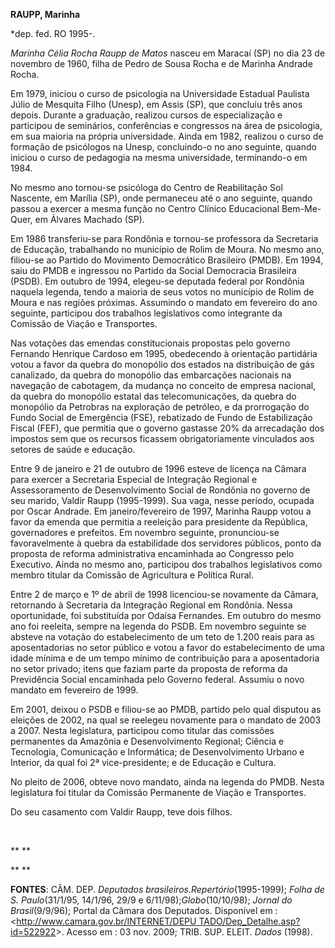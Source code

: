 **RAUPP, Marinha**

\*dep. fed. RO 1995-.

*Marinha Célia Rocha Raupp de Matos* nasceu em Maracaí (SP) no dia 23 de
novembro de 1960, filha de Pedro de Sousa Rocha e de Marinha Andrade
Rocha.

Em 1979, iniciou o curso de psicologia na Universidade Estadual Paulista
Júlio de Mesquita Filho (Unesp), em Assis (SP), que concluiu três anos
depois. Durante a graduação, realizou cursos de especialização e
participou de seminários, conferências e congressos na área de
psicologia, em sua maioria na própria universidade. Ainda em 1982,
realizou o curso de formação de psicólogos na Unesp, concluindo-o no ano
seguinte, quando iniciou o curso de pedagogia na mesma universidade,
terminando-o em 1984.

No mesmo ano tornou-se psicóloga do Centro de Reabilitação Sol Nascente,
em Marília (SP), onde permaneceu até o ano seguinte, quando passou a
exercer a mesma função no Centro Clínico Educacional Bem-Me-Quer, em
Álvares Machado (SP).

Em 1986 transferiu-se para Rondônia e tornou-se professora da Secretaria
de Educação, trabalhando no município de Rolim de Moura. No mesmo ano,
filiou-se ao Partido do Movimento Democrático Brasileiro (PMDB). Em
1994, saiu do PMDB e ingressou no Partido da Social Democracia
Brasileira (PSDB). Em outubro de 1994, elegeu-se deputada federal por
Rondônia naquela legenda, tendo a maioria de seus votos no município de
Rolim de Moura e nas regiões próximas. Assumindo o mandato em fevereiro
do ano seguinte, participou dos trabalhos legislativos como integrante
da Comissão de Viação e Transportes.

Nas votações das emendas constitucionais propostas pelo governo Fernando
Henrique Cardoso em 1995, obedecendo à orientação partidária votou a
favor da quebra do monopólio dos estados na distribuição de gás
canalizado, da quebra do monopólio das embarcações nacionais na
navegação de cabotagem, da mudança no conceito de empresa nacional, da
quebra do monopólio estatal das telecomunicações, da quebra do monopólio
da Petrobras na exploração de petróleo, e da prorrogação do Fundo Social
de Emergência (FSE), rebatizado de Fundo de Estabilização Fiscal (FEF),
que permitia que o governo gastasse 20% da arrecadação dos impostos sem
que os recursos ficassem obrigatoriamente vinculados aos setores de
saúde e educação.

Entre 9 de janeiro e 21 de outubro de 1996 esteve de licença na Câmara
para exercer a Secretaria Especial de Integração Regional e
Assessoramento de Desenvolvimento Social de Rondônia no governo de seu
marido, Valdir Raupp (1995-1999). Sua vaga, nesse período, ocupada por
Oscar Andrade. Em janeiro/fevereiro de 1997, Marinha Raupp votou a favor
da emenda que permitia a reeleição para presidente da República,
governadores e prefeitos. Em novembro seguinte, pronunciou-se
favoravelmente à quebra da estabilidade dos servidores públicos, ponto
da proposta de reforma administrativa encaminhada ao Congresso pelo
Executivo. Ainda no mesmo ano, participou dos trabalhos legislativos
como membro titular da Comissão de Agricultura e Política Rural.

Entre 2 de março e 1º de abril de 1998 licenciou-se novamente da Câmara,
retornando à Secretaria da Integração Regional em Rondônia. Nessa
oportunidade, foi substituída por Odaísa Fernandes. Em outubro do mesmo
ano foi reeleita, sempre na legenda do PSDB. Em novembro seguinte se
absteve na votação do estabelecimento de um teto de 1.200 reais para as
aposentadorias no setor público e votou a favor do estabelecimento de
uma idade mínima e de um tempo mínimo de contribuição para a
aposentadoria no setor privado; itens que faziam parte da proposta de
reforma da Previdência Social encaminhada pelo Governo federal. Assumiu
o novo mandato em fevereiro de 1999.

Em 2001, deixou o PSDB e filiou-se ao PMDB, partido pelo qual disputou
as eleições de 2002, na qual se reelegeu novamente para o mandato de
2003 a 2007. Nesta legislatura, participou como titular das comissões
permanentes da Amazônia e Desenvolvimento Regional; Ciência e
Tecnologia, Comunicação e Informática; de Desenvolvimento Urbano e
Interior, da qual foi 2ª vice-presidente; e de Educação e Cultura.

No pleito de 2006, obteve novo mandato, ainda na legenda do PMDB. Nesta
legislatura foi titular da Comissão Permanente de Viação e Transportes.

Do seu casamento com Valdir Raupp, teve dois filhos.

 

** **

** **

**FONTES**: CÂM. DEP. *Deputados brasileiros.*Repertório**(1995-1999);
*Folha de S. Paulo*(31/1/95, 14/1/96, 29/9 e 6/11/98);*Globo*(10/10/98);
*Jornal do Brasil*(9/9/96); Portal da Câmara dos Deputados. Disponível
em : \<[http://www.camara.gov.br/INTERNET/DEPU
TADO/Dep\_Detalhe.asp?id=522922](http://www.camara.gov.br/INTERNET/DEPU%20TADO/Dep_Detalhe.asp?id=522922)\>.
Acesso em : 03 nov. 2009; TRIB. SUP. ELEIT. *Dados* (1998).

 

 

 

